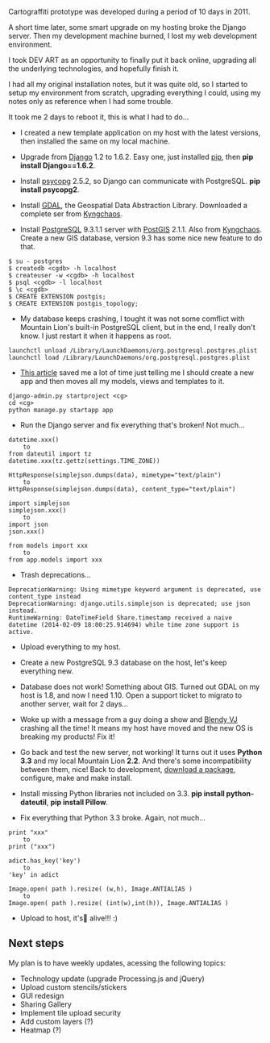 
Cartograffiti prototype was developed during a period of 10 days in 2011.

A short time later, some smart upgrade on my hosting broke the Django server. Then my development machine burned, I lost my web development environment.

I took DEV ART as an opportunity to finally put it back online, upgrading all the underlying technologies, and hopefully finish it.

I had all my original installation notes, but it was quite old, so I started to setup my environment from scratch, upgrading everything I could, using my notes only as reference when I had some trouble.

It took me 2 days to reboot it, this is what I had to do...

- I created a new template application on my host with the latest versions, then installed the same on my local machine.

- Upgrade from [Django](https://www.djangoproject.com/) 1.2 to 1.6.2. Easy one, just installed [pip](http://www.pip-installer.org/), then **pip install Django==1.6.2**.

- Install [psycopg](http://initd.org/psycopg/download/) 2.5.2, so Django can communicate with PostgreSQL. **pip install psycopg2**.

- Install [GDAL](http://www.gdal.org/), the Geospatial Data Abstraction Library. Downloaded a complete ser from [Kyngchaos](http://www.kyngchaos.com/software/frameworks#gdal_complete).

- Install [PostgreSQL](http://www.postgresql.org/) 9.3.1.1 server with [PostGIS](http://postgis.refractions.net/) 2.1.1. Also from [Kyngchaos](http://www.kyngchaos.com/software/postgres). Create a new GIS database, version 9.3 has some nice new feature to do that.

```
$ su - postgres
$ createdb <cgdb> -h localhost
$ createuser -w <cgdb> -h localhost
$ psql <cgdb> -l localhost
$ \c <cgdb>
$ CREATE EXTENSION postgis;
$ CREATE EXTENSION postgis_topology;
```

- My database keeps crashing, I tought it was not some comflict with Mountain Lion's built-in PostgreSQL client, but in the end, I really don't know. I just restart it when it happens as root.

```
launchctl unload /Library/LaunchDaemons/org.postgresql.postgres.plist
launchctl load /Library/LaunchDaemons/org.postgresql.postgres.plist
```

- [This article](http://just-digital.net/posts/migrating-from-django-12-to-16/) saved me a lot of time just telling me I should create a new app and then moves all my models, views and templates to it.

```
django-admin.py startproject <cg>
cd <cg>
python manage.py startapp app
```

- Run the Django server and fix everything that's broken! Not much...

```
datetime.xxx()
	to
from dateutil import tz
datetime.xxx(tz.gettz(settings.TIME_ZONE))
```

```
HttpResponse(simplejson.dumps(data), mimetype="text/plain")
	to
HttpResponse(simplejson.dumps(data), content_type="text/plain")
```

```
import simplejson
simplejson.xxx()
	to
import json
json.xxx()
```

```
from models import xxx
	to
from app.models import xxx
```

- Trash deprecations...

```
DeprecationWarning: Using mimetype keyword argument is deprecated, use content_type instead
DeprecationWarning: django.utils.simplejson is deprecated; use json instead.
RuntimeWarning: DateTimeField Share.timestamp received a naive datetime (2014-02-09 18:00:25.914694) while time zone support is active.
```

- Upload everything to my host.

- Create a new PostgreSQL 9.3 database on the host, let's keep everything new.

- Database does not work! Something about GIS. Turned out GDAL on my host is 1.8, and now I need 1.10. Open a support ticket to migrato to another server, wait for 2 days...

- Woke up with a message from a guy doing a show and [Blendy VJ](http://www.blendy.in/vj/) crashing all the time! It means my host have moved and the new OS is breaking my products! Fix it!

- Go back and test the new server, not working! It turns out it uses **Python 3.3** and my local Mountain Lion **2.2**. And there's some incompatibility between them, nice! Back to development, [download a package](http://www.python.org/download/releases/3.3.4/), configure, make and make install.

- Install missing Python libraries not included on 3.3. **pip install python-dateutil**, **pip install Pillow**.

- Fix everything that Python 3.3 broke. Again, not much...

```
print "xxx"
	to
print ("xxx")
```

```
adict.has_key('key')
	to
'key' in adict
```

```
Image.open( path ).resize( (w,h), Image.ANTIALIAS )
	to
Image.open( path ).resize( (int(w),int(h)), Image.ANTIALIAS )
```
- Upload to host, it's alive!!! :)


## Next steps

My plan is to have weekly updates, acessing the following topics:

- Technology update (upgrade Processing.js and jQuery)
- Upload custom stencils/stickers
- GUI redesign
- Sharing Gallery
- Implement tile upload security
- Add custom layers (?)
- Heatmap (?)
